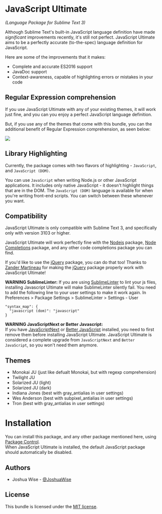 # JavaScript Ultimate
*(Language Package for Sublime Text 3)*

Although Sublime Text's built-in JavaScript language definition have made *significant* improvements recently, it's still not perfect. JavaScript Ultimate aims to be a perfectly accurate (to-the-spec) language definition for JavaScript.

Here are some of the improvements that it makes:
* Complete and accurate ES2016 support
* JavaDoc support
* Context-awareness, capable of highlighting errors or mistakes in your code

## Regular Expression comprehension
If you use JavaScript Ultimate with any of your existing themes, it will work just fine, and you can you enjoy a perfect JavaScript language definition.

But, if you use any of the themes that come with this bundle, you can the additional benefit of Regular Expression comprehension, as seen below:

![](http://i.imgur.com/XIb7b8P.png)

## Library Highlighting
Currently, the package comes with two flavors of highlighting - `JavaScript`, and `JavaScript (DOM)`.

You can use `JavaScript` when writing Node.js or other JavaScript applications. It includes only native JavaScript - it doesn't highlight things that are in the DOM.
The `JavaScript (DOM)` language is available for when you're writing front-end scripts.
You can switch between these whenever you want.

## Compatibility
JavaScript Ultimate is only compatible with Sublime Text 3, and specifically only with version 3103 or higher.

JavaScript Ultimate will work perfectly fine with the [Nodejs](https://packagecontrol.io/packages/Nodejs) package, [Node Completions](https://packagecontrol.io/packages/Node%20Completions) package, and any other code completions package you can find.

If you'd like to use the [jQuery](https://packagecontrol.io/packages/jQuery) package, you can do that too! Thanks to [Zander Martineau](https://github.com/MrMartineau) for making the [jQuery](https://packagecontrol.io/packages/jQuery) package properly work with JavaScript Ultimate!

**WARNING SublimeLinter:**
If you are using [SublimeLinter](https://github.com/SublimeLinter/SublimeLinter3) to lint your js files, installing Javascript Ultimate will make SublimeLinter silently fail. You need to add the following line to your user settings to make it work again. In Preferences > Package Settings > SublimeLinter > Settings - User

    "syntax_map": { 
      "javascript (dom)": "javascript" 
    }

**WARNING JavaScriptNext or Better Javascript:**  
If you have [JavaScriptNext](https://github.com/Benvie/JavaScriptNext.tmLanguage) or [Better JavaScript](https://github.com/int3h/sublime-better-javascript) installed, you need to first remove them before installing JavaScript Ultimate. JavaScript Ultimate is considered a complete upgrade from `JavaScriptNext` and `Better JavaScript`, so you won't need them anymore.

## Themes
* Monokai JU (just like defualt Monokai, but with regexp comprehension)
* Twilight JU
* Solarized JU (light)
* Solarized JU (dark)
* Indiana Jones (best with gray_antialias in user settings)
* Wes Anderson (best with subpixel_antialias in user settings)
* Tron (best with gray_antialias in user settings)

# Installation
You can install this package, and any other package mentioned here, using [Package Control](https://packagecontrol.io/).  
When JavaScript Ultimate is installed, the default JavaScript package should automatically be disabled.

## Authors
* Joshua Wise - [@JoshuaWise](https://github.com/JoshuaWise)

## License

This bundle is licensed under the [MIT license](http://www.opensource.org/licenses/mit-license.php).

